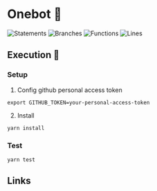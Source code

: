 # Onebot 💯

![Statements](https://img.shields.io/badge/statements-94.47%25-brightgreen.svg?style=flat&logo=jest)
![Branches](https://img.shields.io/badge/branches-67.07%25-red.svg?style=flat&logo=jest)
![Functions](https://img.shields.io/badge/functions-86.51%25-yellow.svg?style=flat&logo=jest)
![Lines](https://img.shields.io/badge/lines-93.71%25-brightgreen.svg?style=flat&logo=jest)

## Execution 🚀

### Setup

1. Config github personal access token

```
export GITHUB_TOKEN=your-personal-access-token
```

2. Install

```
yarn install
```

### Test

```
yarn test
```

## Links
